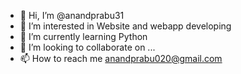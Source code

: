 - 👋 Hi, I’m @anandprabu31
- 👀 I’m interested in Website and webapp developing
- 🌱 I’m currently learning Python
- 💞️ I’m looking to collaborate on ...
- 📫 How to reach me anandprabu020@gmail.com

<!---
anandprabu31/anandprabu31 is a ✨ special ✨ repository because its `README.md` (this file) appears on your GitHub profile.
You can click the Preview link to take a look at your changes.
--->
